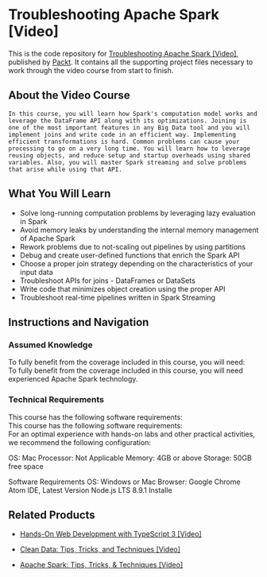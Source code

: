 # Troubleshooting Apache Spark [Video]
This is the code repository for [Troubleshooting Apache Spark [Video]](https://www.packtpub.com/application-development/troubleshooting-apache-spark-video?utm_source=github&utm_medium=repository&utm_campaign=9781789805253), published by [Packt](https://www.packtpub.com/?utm_source=github). It contains all the supporting project files necessary to work through the video course from start to finish.
## About the Video Course
	In this course, you will learn how Spark's computation model works and leverage the DataFrame API along with its optimizations. Joining is one of the most important features in any Big Data tool and you will implement joins and write code in an efficient way. Implementing efficient transformations is hard. Common problems can cause your processing to go on a very long time. You will learn how to leverage reusing objects, and reduce setup and startup overheads using shared variables. Also, you will master Spark streaming and solve problems that arise while using that API.

<H2>What You Will Learn</H2>
<DIV class=book-info-will-learn-text>
<UL>
<LI>Solve long-running computation problems by leveraging lazy evaluation in Spark 
<LI>Avoid memory leaks by understanding the internal memory management of Apache Spark 
<LI>Rework problems due to not-scaling out pipelines by using partitions&nbsp; 
<LI>Debug and create user-defined functions that enrich the Spark API 
<LI>Choose a proper join strategy depending on the characteristics of your input data 
<LI>Troubleshoot APIs for joins - DataFrames or DataSets 
<LI>Write code that minimizes object creation using the proper API 
<LI>Troubleshoot real-time pipelines written in Spark Streaming </LI></UL></DIV>

## Instructions and Navigation
### Assumed Knowledge
To fully benefit from the coverage included in this course, you will need:<br/>
To fully benefit from the coverage included in this course, you will need
experienced Apache Spark technology.

### Technical Requirements
This course has the following software requirements:<br/>
This course has the following software requirements:<br/>
For an optimal experience with hands-on labs and other practical activities, we recommend the following configuration:

OS: Mac
Processor: Not Applicable
Memory: 4GB or above
Storage: 50GB free space

Software Requirements
OS: Windows or Mac
Browser: Google Chrome
Atom IDE, Latest Version
Node.js LTS 8.9.1 Installe

## Related Products
* [Hands-On Web Development with TypeScript 3 [Video]](https://www.packtpub.com/application-development/hands-web-development-typescript-3-video?utm_source=github&utm_medium=repository&utm_campaign=9781789616095)

* [Clean Data: Tips, Tricks, and Techniques [Video]](https://www.packtpub.com/big-data-and-business-intelligence/clean-data-tips-tricks-and-techniques-video?utm_source=github&utm_medium=repository&utm_campaign=9781789808902)

* [Apache Spark: Tips, Tricks, & Techniques [Video]](https://www.packtpub.com/application-development/apache-spark-tips-tricks-techniques-video?utm_source=github&utm_medium=repository&utm_campaign=9781789801125)


